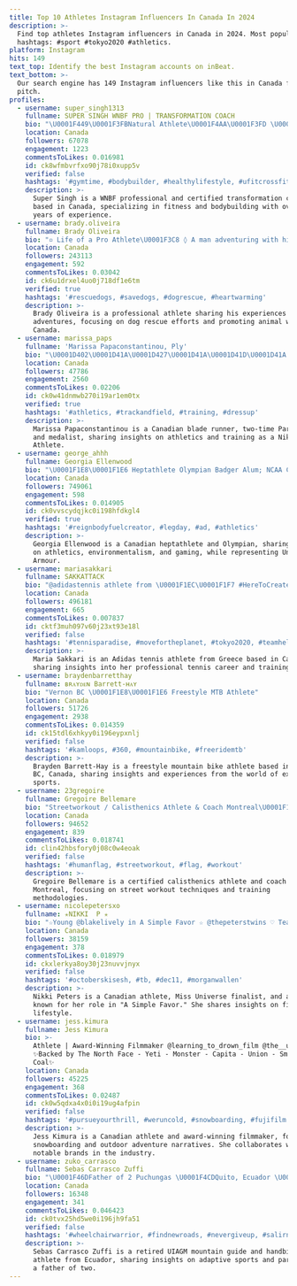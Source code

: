 ```yaml
---
title: Top 10 Athletes Instagram Influencers In Canada In 2024
description: >-
  Find top athletes Instagram influencers in Canada in 2024. Most popular
  hashtags: #sport #tokyo2020 #athletics.
platform: Instagram
hits: 149
text_top: Identify the best Instagram accounts on inBeat.
text_bottom: >-
  Our search engine has 149 Instagram influencers like this in Canada for you to
  pitch.
profiles:
  - username: super_singh1313
    fullname: SUPER SINGH WNBF PRO | TRANSFORMATION COACH
    bio: "\U0001F449\U0001F3FBNatural Athlete\U0001F4AA\U0001F3FD \U0001F449\U0001F3FBWNBF Canada PRO \U0001F947 \U0001F449\U0001F3FBAPU,Canada\U0001F1E8\U0001F1E6-Grand lift open champion74kg\U0001F947 \U0001F449\U0001F3FB 15 years of experience in Fitness \U0001F4AA\U0001F3FD \U0001F449\U0001F3FBCertified Trainer"
    location: Canada
    followers: 67078
    engagement: 1223
    commentsToLikes: 0.016981
    id: ck8wfmbvrfxo90j78i0xupp5v
    verified: false
    hashtags: '#gymtime, #bodybuilder, #healthylifestyle, #ufitcrossfit'
    description: >-
      Super Singh is a WNBF professional and certified transformation coach
      based in Canada, specializing in fitness and bodybuilding with over 15
      years of experience.
  - username: brady.oliveira
    fullname: Brady Oliveira
    bio: "▫︎ Life of a Pro Athlete\U0001F3C8 ◊ A man adventuring with his dogs\U0001F436 ☀︎ Saving dogs one rescue at a time\U0001F5A4 » Brady.oliveira29@gmail.com✉️"
    location: Canada
    followers: 243113
    engagement: 592
    commentsToLikes: 0.03042
    id: ck6u1drxel4uo0j718df1e6tm
    verified: true
    hashtags: '#rescuedogs, #savedogs, #dogrescue, #heartwarming'
    description: >-
      Brady Oliveira is a professional athlete sharing his experiences and
      adventures, focusing on dog rescue efforts and promoting animal welfare in
      Canada.
  - username: marissa_paps
    fullname: 'Marissa Papaconstantinou, Ply'
    bio: "\U0001D402\U0001D41A\U0001D427\U0001D41A\U0001D41D\U0001D41A’\U0001D42C \U0001D401\U0001D425\U0001D41A\U0001D41D\U0001D41E \U0001D411\U0001D42E\U0001D427\U0001D427\U0001D41E\U0001D42B\U0001F1E8\U0001F1E6 2 x Paralympian Paralympic & Worlds Medalist Nike Athlete For contact: @envision_se"
    location: Canada
    followers: 47786
    engagement: 2560
    commentsToLikes: 0.02206
    id: ck0w41dnmwb270i19ar1em0tx
    verified: true
    hashtags: '#athletics, #trackandfield, #training, #dressup'
    description: >-
      Marissa Papaconstantinou is a Canadian blade runner, two-time Paralympian,
      and medalist, sharing insights on athletics and training as a Nike
      Athlete.
  - username: george_ahhh
    fullname: Georgia Ellenwood
    bio: "\U0001F1E8\U0001F1E6 Heptathlete Olympian Badger Alum; NCAA Champ Earthlover \U0001F30E ..Not defined by my sport @underarmourca Athlete Gamer \U0001F9DD\U0001F3FC‍♀️"
    location: Canada
    followers: 749061
    engagement: 598
    commentsToLikes: 0.014905
    id: ck0vvscydqjkc0i198hfdkgl4
    verified: true
    hashtags: '#reignbodyfuelcreator, #legday, #ad, #athletics'
    description: >-
      Georgia Ellenwood is a Canadian heptathlete and Olympian, sharing insights
      on athletics, environmentalism, and gaming, while representing Under
      Armour.
  - username: mariasakkari
    fullname: SAKKATTACK
    bio: "@adidastennis athlete from \U0001F1EC\U0001F1F7 #HereToCreate press@starwingsports.com"
    location: Canada
    followers: 496181
    engagement: 665
    commentsToLikes: 0.007837
    id: cktf3muh097v60j23xt93e18l
    verified: false
    hashtags: '#tennisparadise, #movefortheplanet, #tokyo2020, #teamhellas'
    description: >-
      Maria Sakkari is an Adidas tennis athlete from Greece based in Canada,
      sharing insights into her professional tennis career and training.
  - username: braydenbarretthay
    fullname: ʙʀᴀʏᴅᴇɴ Barrett-ʜᴀʏ
    bio: "Vernon BC \U0001F1E8\U0001F1E6 Freestyle MTB Athlete"
    location: Canada
    followers: 51726
    engagement: 2938
    commentsToLikes: 0.014359
    id: ck15tdl6xhkyy0i196eypxnlj
    verified: false
    hashtags: '#kamloops, #360, #mountainbike, #freeridemtb'
    description: >-
      Brayden Barrett-Hay is a freestyle mountain bike athlete based in Vernon,
      BC, Canada, sharing insights and experiences from the world of extreme
      sports.
  - username: 23gregoire
    fullname: Gregoire Bellemare
    bio: "Streetworkout / Calisthenics Athlete & Coach Montreal\U0001F1E8\U0001F1E6 \U0001F310WSWCF Certified Trainer \U0001F4E5DM for Coaching/Business Inquiries"
    location: Canada
    followers: 94652
    engagement: 839
    commentsToLikes: 0.018741
    id: clin42hbsfory0j08c0w4eoak
    verified: false
    hashtags: '#humanflag, #streetworkout, #flag, #workout'
    description: >-
      Gregoire Bellemare is a certified calisthenics athlete and coach based in
      Montreal, focusing on street workout techniques and training
      methodologies.
  - username: nicolepetersxo
    fullname: ✭NIKKI  P ✭
    bio: "☆Young @blakelively in A Simple Favor ☆ @thepeterstwins ♡ Team Canada \U0001F3C4\U0001F3FC‍♀️ ☆ MissUniverseFinalist ♡ @gymmolly athlete"
    location: Canada
    followers: 38159
    engagement: 378
    commentsToLikes: 0.018979
    id: ckxlerkya8oy30j23nuvvjnyx
    verified: false
    hashtags: '#octoberskisesh, #tb, #dec11, #morganwallen'
    description: >-
      Nikki Peters is a Canadian athlete, Miss Universe finalist, and actress
      known for her role in "A Simple Favor." She shares insights on fitness and
      lifestyle.
  - username: jess.kimura
    fullname: Jess Kimura
    bio: >-
      Athlete | Award-Winning Filmmaker @learning_to_drown_film @the__uninvited
      ✨Backed by The North Face - Yeti - Monster - Capita - Union - Smith -
      Coal✨
    location: Canada
    followers: 45225
    engagement: 368
    commentsToLikes: 0.02487
    id: ck0w5qdxa4x0i0i19ug4afpin
    verified: false
    hashtags: '#pursueyourthrill, #weruncold, #snowboarding, #fujifilm'
    description: >-
      Jess Kimura is a Canadian athlete and award-winning filmmaker, focusing on
      snowboarding and outdoor adventure narratives. She collaborates with
      notable brands in the industry.
  - username: zuko_carrasco
    fullname: Sebas Carrasco Zuffi
    bio: "\U0001F46DFather of 2 Puchungas \U0001F4CDQuito, Ecuador \U0001F1EA\U0001F1E8 \U0001F396Retired UIAGM Mt Guide ♿️ C6 since 8/8/2015 ⛰\U0001F3D4\U0001F5FB and handbike athlete"
    location: Canada
    followers: 16348
    engagement: 341
    commentsToLikes: 0.046423
    id: ck0tvx25hd5we0i196jh9fa51
    verified: false
    hashtags: '#wheelchairwarrior, #findnewroads, #nevergiveup, #salirnosmueve'
    description: >-
      Sebas Carrasco Zuffi is a retired UIAGM mountain guide and handbike
      athlete from Ecuador, sharing insights on adaptive sports and parenting as
      a father of two.
---
```


